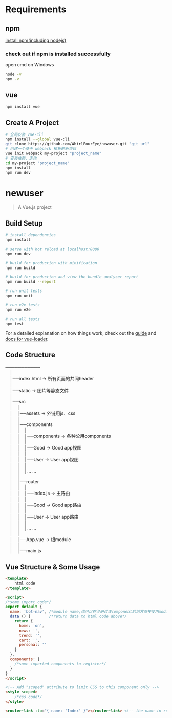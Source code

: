 # Requirements

## npm

[install npm(including nodejs)](https://www.npmjs.com/get-npm?utm_source=house&utm_medium=homepage&utm_campaign=free%20orgs&utm_term=Install%20npm) 

### check out if npm is installed successfully  

open cmd on Windows

``` bash
node -v
npm -v
```

## vue

``` bash
npm install vue
```

## Create A Project

``` bash
# 全局安装 vue-cli
npm install --global vue-cli
git clone https://github.com/WhirlFourEye/newuser.git "git url"
# 创建一个基于 webpack 模板的新项目
vue init webpack my-project "project_name"
# 安装依赖，走你
cd my-project "project_name"
npm install
npm run dev
```

# newuser

> A Vue.js project

## Build Setup

``` bash
# install dependencies
npm install

# serve with hot reload at localhost:8080
npm run dev

# build for production with minification
npm run build

# build for production and view the bundle analyzer report
npm run build --report

# run unit tests
npm run unit

# run e2e tests
npm run e2e

# run all tests
npm test
```

For a detailed explanation on how things work, check out the [guide](http://vuejs-templates.github.io/webpack/) and [docs for vue-loader](http://vuejs.github.io/vue-loader).

## Code Structure

───────────  
&emsp;│  
&emsp;│──index.html -> 所有页面的共同header  
&emsp;│  
&emsp;│──static -> 图片等静态文件  
&emsp;│  
&emsp;│──src  
&emsp;│&emsp;│  
&emsp;│&emsp;│──assets -> 外链用js、css  
&emsp;│&emsp;│  
&emsp;│&emsp;│──components  
&emsp;│&emsp;│&emsp;│  
&emsp;│&emsp;│&emsp;│──components -> 各种公用components  
&emsp;│&emsp;│&emsp;│  
&emsp;│&emsp;│&emsp;│──Good -> Good app视图  
&emsp;│&emsp;│&emsp;│  
&emsp;│&emsp;│&emsp;│──User -> User app视图  
&emsp;│&emsp;│&emsp;│  
&emsp;│&emsp;│&emsp;│... ...  
&emsp;│&emsp;│  
&emsp;│&emsp;│──router  
&emsp;│&emsp;│&emsp;│  
&emsp;│&emsp;│&emsp;│──index.js -> 主路由  
&emsp;│&emsp;│&emsp;│  
&emsp;│&emsp;│&emsp;│──Good -> Good app路由  
&emsp;│&emsp;│&emsp;│  
&emsp;│&emsp;│&emsp;│──User -> User app路由  
&emsp;│&emsp;│&emsp;│  
&emsp;│&emsp;│&emsp;│... ...  
&emsp;│&emsp;│  
&emsp;│&emsp;│──App.vue -> 根module  
&emsp;│&emsp;│  
&emsp;│&emsp;│──main.js

## Vue Structure & Some Usage

```html
<template>
    html code
</template>

<script>
/*some import code*/ 
export default {
  name: 'bot-nav', /*module name,你可以在注册过该component的地方直接使用module eg.<bot-nav></bot-nav>*/
  data () {        /*return data to html code above*/
    return {
      home: 'on',
      news: '',
      trend: '',
      cart: '',
      personal: ''
    }
  },
  components: {
    /*some imported components to register*/
  }
}
</script>

<!-- Add "scoped" attribute to limit CSS to this component only -->
<style scoped>
    /*css code*/
</style>
```

```html
<router-link :to="{ name: 'Index' }"></router-link> <!-- the name in router-->
```